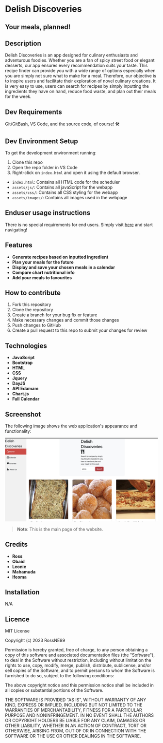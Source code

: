# Delish Discoveries
## Your meals, planned!

## Description
Delish Discoveries is an app designed for culinary enthusiasts and adventurous foodies. Whether you are a fan of spicy street food or elegant desserts, our app ensures every recommendation suits your taste.
This recipe finder can provide you with a wide range of options especially when you are simply not sure what to make for a meal. Therefore, our objective is to inspire users and facilitate their exploration of novel culinary creations.
It is very easy to use, users can search for recipes by simply inputting the ingredients they have on hand, reduce food waste, and plan out their meals for the week. 

## Dev Requirements
Git/GitBash, VS Code, and the source code, of course! 🛠️

## Dev Environment Setup
To get the development environment running:
1. Clone this repo
2. Open the repo folder in VS Code
3. Right-click on `index.html` and open it using the default browser.

- `index.html`: Contains all HTML code for the scheduler
- `assets/js/`: Contains all javaScript for the webapp
- `assets/css/`: Contains all CSS styling for the webapp
- `assets/images/`: Contains all images used in the webpage

## Enduser usage instructions
There is no special requirements for end users. Simply visit [here]() and start navigating!

## Features
- **Generate recipes based on inputted ingredient**
- **Plan your meals for the future**
- **Display and save your chosen meals in a calendar**
- **Compare chart nutritional info**
- **Add your meals to favourites** 

## How to contribute
1. Fork this repository
2. Clone the repository
3. Create a branch for your bug fix or feature
4. Make necessary changes and commit those changes
5. Push changes to GitHub
6. Create a pull request to this repo to submit your changes for review

## Technologies
- **JavaScript**
- **Bootstrap**
- **HTML**
- **CSS**
- **Jquery**
- **DayJS**
- **API Edamam**
- **Chart.js**
- **Full Calendar**

## Screenshot

The following image shows the web application's appearance and functionality:

![alt text](Assets/images/image.png)
  

> **Note**: This is the main page of the website.


## Credits 
- **Ross** 
- **Obaid**
- **Leonie**
- **Mahamuda**
- **Ifeoma**

## Installation
N/A

## Licence

MIT License

Copyright (c) 2023 RossNE99

Permission is hereby granted, free of charge, to any person obtaining a copy
of this software and associated documentation files (the "Software"), to deal
in the Software without restriction, including without limitation the rights
to use, copy, modify, merge, publish, distribute, sublicense, and/or sell
copies of the Software, and to permit persons to whom the Software is
furnished to do so, subject to the following conditions:

The above copyright notice and this permission notice shall be included in all
copies or substantial portions of the Software.

THE SOFTWARE IS PROVIDED "AS IS", WITHOUT WARRANTY OF ANY KIND, EXPRESS OR
IMPLIED, INCLUDING BUT NOT LIMITED TO THE WARRANTIES OF MERCHANTABILITY,
FITNESS FOR A PARTICULAR PURPOSE AND NONINFRINGEMENT. IN NO EVENT SHALL THE
AUTHORS OR COPYRIGHT HOLDERS BE LIABLE FOR ANY CLAIM, DAMAGES OR OTHER
LIABILITY, WHETHER IN AN ACTION OF CONTRACT, TORT OR OTHERWISE, ARISING FROM,
OUT OF OR IN CONNECTION WITH THE SOFTWARE OR THE USE OR OTHER DEALINGS IN THE
SOFTWARE.